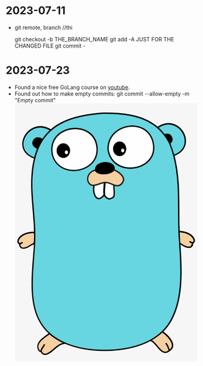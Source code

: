# 2023-07-11
- git remote, branch  //thi

    git checkout -b THE_BRANCH_NAME
    git add -A   JUST FOR THE CHANGED FILE
    git commit - 
    
# 2023-07-23
- Found a nice free GoLang course on [youtube](https://www.youtube.com/watch?v=VM1rYOMoLmY&list=PLU3Rl8A6vmKcm439krer7nf_EM8eI8fAQ).
- Found out how to make empty commits: git commit --allow-empty -m "Empty commit"
![go logo](image.png)
